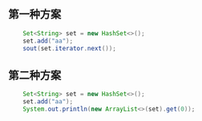 ## 第一种方案
```java
    Set<String> set = new HashSet<>();
    set.add("aa");
    sout(set.iterator.next());
``` 
## 第二种方案
```java
    Set<String> set = new HashSet<>();
    set.add("aa");
    System.out.println(new ArrayList<>(set).get(0));
```
